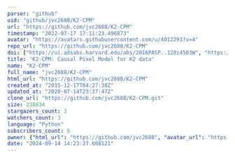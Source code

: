 ```yaml
---
parser: "github"
uid: "github/jvc2688/K2-CPM"
url: "https://github.com/jvc2688/K2-CPM"
timestamp: "2022-07-17 17:11:23.496873"
avatar: "https://avatars.githubusercontent.com/u/4012293?v=4"
repo_url: "https://github.com/jvc2688/K2-CPM"
doi: ["https://ui.adsabs.harvard.edu/abs/2016PASP..128i4503W", "https://ui.adsabs.harvard.edu/abs/2021ascl.soft07024W/abstract"]
title: "K2-CPM: Causal Pixel Model for K2 data"
name: "K2-CPM"
full_name: "jvc2688/K2-CPM"
html_url: "https://github.com/jvc2688/K2-CPM"
created_at: "2015-12-17T04:27:38Z"
updated_at: "2020-07-14T23:37:47Z"
clone_url: "https://github.com/jvc2688/K2-CPM.git"
size: 238834
stargazers_count: 3
watchers_count: 3
language: "Python"
subscribers_count: 5
owner: {"html_url": "https://github.com/jvc2688", "avatar_url": "https://avatars.githubusercontent.com/u/4012293?v=4", "login": "jvc2688", "type": "User"}
date: "2024-09-14 14:23:27.608121"
---
```


